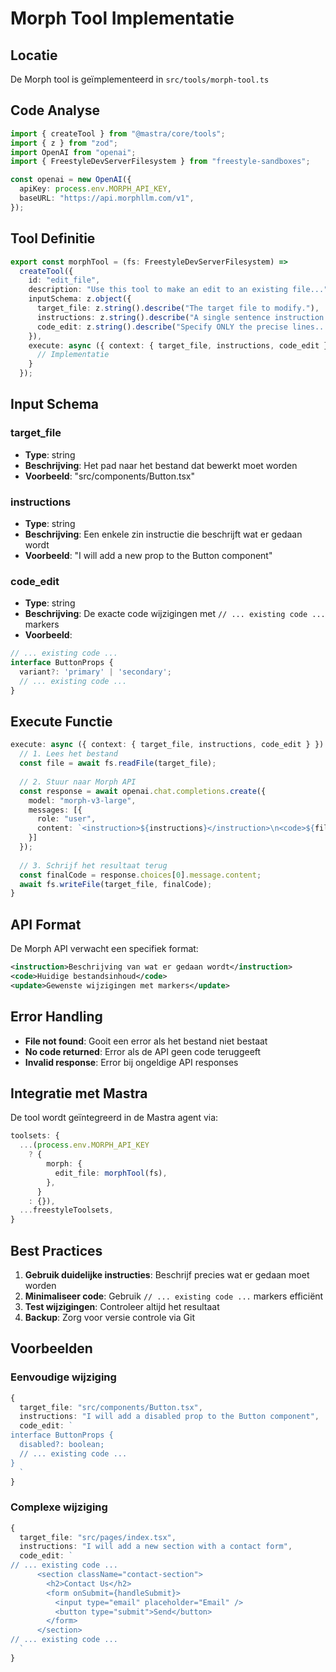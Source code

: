# Morph Tool Implementatie

## Locatie

De Morph tool is geïmplementeerd in `src/tools/morph-tool.ts`

## Code Analyse

```typescript
import { createTool } from "@mastra/core/tools";
import { z } from "zod";
import OpenAI from "openai";
import { FreestyleDevServerFilesystem } from "freestyle-sandboxes";

const openai = new OpenAI({
  apiKey: process.env.MORPH_API_KEY,
  baseURL: "https://api.morphllm.com/v1",
});
```

## Tool Definitie

```typescript
export const morphTool = (fs: FreestyleDevServerFilesystem) =>
  createTool({
    id: "edit_file",
    description: "Use this tool to make an edit to an existing file...",
    inputSchema: z.object({
      target_file: z.string().describe("The target file to modify."),
      instructions: z.string().describe("A single sentence instruction..."),
      code_edit: z.string().describe("Specify ONLY the precise lines..."),
    }),
    execute: async ({ context: { target_file, instructions, code_edit } }) => {
      // Implementatie
    }
  });
```

## Input Schema

### target_file
- **Type**: string
- **Beschrijving**: Het pad naar het bestand dat bewerkt moet worden
- **Voorbeeld**: "src/components/Button.tsx"

### instructions
- **Type**: string
- **Beschrijving**: Een enkele zin instructie die beschrijft wat er gedaan wordt
- **Voorbeeld**: "I will add a new prop to the Button component"

### code_edit
- **Type**: string
- **Beschrijving**: De exacte code wijzigingen met `// ... existing code ...` markers
- **Voorbeeld**:
```typescript
// ... existing code ...
interface ButtonProps {
  variant?: 'primary' | 'secondary';
  // ... existing code ...
}
```

## Execute Functie

```typescript
execute: async ({ context: { target_file, instructions, code_edit } }) => {
  // 1. Lees het bestand
  const file = await fs.readFile(target_file);
  
  // 2. Stuur naar Morph API
  const response = await openai.chat.completions.create({
    model: "morph-v3-large",
    messages: [{
      role: "user",
      content: `<instruction>${instructions}</instruction>\n<code>${file}</code>\n<update>${code_edit}</update>`
    }]
  });
  
  // 3. Schrijf het resultaat terug
  const finalCode = response.choices[0].message.content;
  await fs.writeFile(target_file, finalCode);
}
```

## API Format

De Morph API verwacht een specifiek format:

```xml
<instruction>Beschrijving van wat er gedaan wordt</instruction>
<code>Huidige bestandsinhoud</code>
<update>Gewenste wijzigingen met markers</update>
```

## Error Handling

- **File not found**: Gooit een error als het bestand niet bestaat
- **No code returned**: Error als de API geen code teruggeeft
- **Invalid response**: Error bij ongeldige API responses

## Integratie met Mastra

De tool wordt geïntegreerd in de Mastra agent via:

```typescript
toolsets: {
  ...(process.env.MORPH_API_KEY
    ? {
        morph: {
          edit_file: morphTool(fs),
        },
      }
    : {}),
  ...freestyleToolsets,
}
```

## Best Practices

1. **Gebruik duidelijke instructies**: Beschrijf precies wat er gedaan moet worden
2. **Minimaliseer code**: Gebruik `// ... existing code ...` markers efficiënt
3. **Test wijzigingen**: Controleer altijd het resultaat
4. **Backup**: Zorg voor versie controle via Git

## Voorbeelden

### Eenvoudige wijziging
```typescript
{
  target_file: "src/components/Button.tsx",
  instructions: "I will add a disabled prop to the Button component",
  code_edit: `
interface ButtonProps {
  disabled?: boolean;
  // ... existing code ...
}
  `
}
```

### Complexe wijziging
```typescript
{
  target_file: "src/pages/index.tsx",
  instructions: "I will add a new section with a contact form",
  code_edit: `
// ... existing code ...
      <section className="contact-section">
        <h2>Contact Us</h2>
        <form onSubmit={handleSubmit}>
          <input type="email" placeholder="Email" />
          <button type="submit">Send</button>
        </form>
      </section>
// ... existing code ...
  `
}
```
